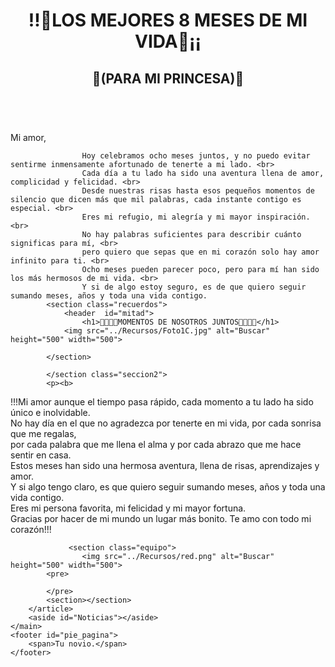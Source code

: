 <!DOCTYPE html>
<html lang="en">
<head>
    <meta charset="UTF-8">
    <meta name="viewport" content="width=device-width, initial-scale=1.0">
    <title>Carta de 8 meses</title>
</head>
<body>
    <header  id="encabezado"> 
        <h1>!!🤍LOS MEJORES 8 MESES DE MI VIDA🤍¡¡</h1>
        <nav id="barra_navegacion">
            <h2>🌹(PARA MI PRINCESA)🌹</h2>
        </nav>
    </header>
    <main id="carta_principal">  
        <article class="texto">
            <section class="seccion1">
                <p> <b><em><u></u></em></b><br>
                    Mi amor,

                    Hoy celebramos ocho meses juntos, y no puedo evitar sentirme inmensamente afortunado de tenerte a mi lado. <br>
                    Cada día a tu lado ha sido una aventura llena de amor, complicidad y felicidad. <br>
                    Desde nuestras risas hasta esos pequeños momentos de silencio que dicen más que mil palabras, cada instante contigo es especial. <br>
                    Eres mi refugio, mi alegría y mi mayor inspiración. <br>
                    No hay palabras suficientes para describir cuánto significas para mí, <br>
                    pero quiero que sepas que en mi corazón solo hay amor infinito para ti. <br>
                    Ocho meses pueden parecer poco, pero para mí han sido los más hermosos de mi vida. <br>
                    Y si de algo estoy seguro, es de que quiero seguir sumando meses, años y toda una vida contigo.
            <section class="recuerdos">
                <header  id="mitad"> 
                    <h1>🤴🏽👸🏻MOMENTOS DE NOSOTROS JUNTOS👸🏻🤴🏽</h1>
                <img src="../Recursos/Foto1C.jpg" alt="Buscar" height="500" width="500">

            </section>

            </section class="seccion2">
            <p><b>
!!!Mi amor aunque el tiempo pasa rápido, cada momento a tu lado ha sido único e inolvidable. <br>
No hay día en el que no agradezca por tenerte en mi vida, por cada sonrisa que me regalas, <br>
por cada palabra que me llena el alma y por cada abrazo que me hace sentir en casa. <br>
Estos meses han sido una hermosa aventura, llena de risas, aprendizajes y amor. <br>
Y si algo tengo claro, es que quiero seguir sumando meses, años y toda una vida contigo. <br>
Eres mi persona favorita, mi felicidad y mi mayor fortuna. <br>
Gracias por hacer de mi mundo un lugar más bonito. Te amo con todo mi corazón!!!

                 <section class="equipo">
                    <img src="../Recursos/red.png" alt="Buscar" height="500" width="500">
            <pre>

            </pre>
            <section></section>
        </article>
        <aside id="Noticias"></aside>
    </main>
    <footer id="pie_pagina">
        <span>Tu novio.</span>
    </footer>
</body>
</html>

